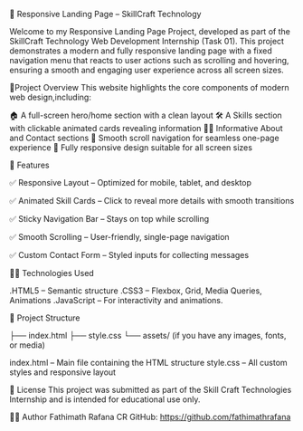 🚀 Responsive Landing Page – SkillCraft Technology

Welcome to my Responsive Landing Page Project, developed as part of the SkillCraft Technology Web Development Internship (Task 01).
This project demonstrates a modern and fully responsive landing page with a fixed navigation menu that reacts to user actions such as scrolling and hovering, ensuring a smooth and engaging user experience across all screen sizes.

📌Project Overview 
This website highlights the core components of modern web design,including:

🏠 A full-screen hero/home section with a clean layout
🛠️ A Skills section with clickable animated cards revealing information
🧑‍💼 Informative About and Contact sections
📜 Smooth scroll navigation for seamless one-page experience
📱 Fully responsive design suitable for all screen sizes

🚀 Features

✅ Responsive Layout – Optimized for mobile, tablet, and desktop

✅ Animated Skill Cards – Click to reveal more details with smooth transitions

✅ Sticky Navigation Bar – Stays on top while scrolling

✅ Smooth Scrolling – User-friendly, single-page navigation

✅ Custom Contact Form – Styled inputs for collecting messages

🧑‍💻 Technologies Used

.HTML5 – Semantic structure
.CSS3 – Flexbox, Grid, Media Queries, Animations
.JavaScript – For interactivity and animations.

📁 Project Structure

├── index.html
├── style.css
└── assets/     (if you have any images, fonts, or media)

index.html – Main file containing the HTML structure
style.css – All custom styles and responsive layout 

📜 License
This project was submitted as part of the Skill Craft Technologies Internship and is intended for educational use only.

👩‍💻 Author
Fathimath Rafana CR
GitHub: https://github.com/fathimathrafana
